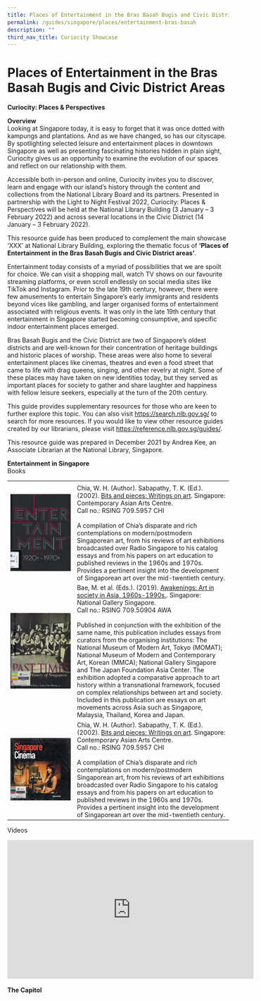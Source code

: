 ```yaml
---
title: Places of Entertainment in the Bras Basah Bugis and Civic District Areas
permalink: /guides/singapore/places/entertainment-bras-basah
description: ""
third_nav_title: Curiocity Showcase
---
```

# Places of Entertainment in the Bras Basah Bugis and Civic District Areas

**Curiocity: Places & Perspectives**

**Overview**<br>
Looking at Singapore today, it is easy to forget that it was once dotted with kampungs and plantations. And as we have changed, so has our cityscape. By spotlighting selected leisure and entertainment places in downtown Singapore as well as presenting fascinating histories hidden in plain sight, Curiocity gives us an opportunity to examine the evolution of our spaces and reflect on our relationship with them.

Accessible both in-person and online, Curiocity invites you to discover, learn and engage with our island’s history through the content and collections from the National Library Board and its partners. Presented in partnership with the Light to Night Festival 2022, Curiocity: Places & Perspectives will be held at the National Library Building (3 January – 3 February 2022) and across several locations in the Civic District (14 January – 3 February 2022).

This resource guide has been produced to complement the main showcase ‘XXX’ at National Library Building, exploring the thematic focus of **‘Places of Entertainment in the Bras Basah Bugis and Civic District areas’**.

Entertainment today consists of a myriad of possibilities that we are spoilt for choice. We can visit a shopping mall, watch TV shows on our favourite streaming platforms, or even scroll endlessly on social media sites like TikTok and Instagram. Prior to the late 19th century, however, there were few amusements to entertain Singapore’s early immigrants and residents beyond vices like gambling, and larger organised forms of entertainment associated with religious events. It was only in the late 19th century that entertainment in Singapore started becoming consumptive, and specific indoor entertainment places emerged.  

Bras Basah Bugis and the Civic District are two of Singapore’s oldest districts and are well-known for their concentration of heritage buildings and historic places of worship. These areas were also home to several entertainment places like cinemas, theatres and even a food street that came to life with drag queens, singing, and other revelry at night. Some of these places may have taken on new identities today, but they served as important places for society to gather and share laughter and happiness with fellow leisure seekers, especially at the turn of the 20th century. 

This guide provides supplementary resources for those who are keen to further explore this topic. You can also visit https://search.nlb.gov.sg/ to search for more resources. If you would like to view other resource guides created by our librarians, please visit https://reference.nlb.gov.sg/guides/.

This resource guide was prepared in December 2021 by Andrea Kee, an Associate Librarian at the National Library, Singapore.

**Entertainment in Singapore**
     <br> Books    
					<table style="width:100%">
    <tr>
        <td style="width:30%">
            <b></b>
        </td>
        <td style="width:70%">
        </td>
    </tr>
	   <tr>
        <td>
            <img style="width:150px" src="/images/singapore-places/curiocity-showcase-2022/entertainment-bbb-and-cd/entertainment%20forms%20of%20leisure%20thumb.jpg">
        </td>
        <td>
        Chia, W. H. (Author). Sabapathy, T. K. (Ed.). (2002). 
<a href="https://eservice.nlb.gov.sg/item_holding.aspx?bid=11235904"> Bits and pieces: Writings on art</a>. Singapore: Contemporary Asian Arts Centre. 
<br>Call no.: RSING 709.5957 CHI
<br>
<br>
        A compilation of Chia’s disparate and rich contemplations on modern/postmodern Singaporean art, from his reviews of art exhibitions broadcasted over Radio Singapore to his catalog essays and from his papers on art education to published reviews in the 1960s and 1970s. Provides a pertinent insight into the development of Singaporean art over the mid-twentieth century.
        </td>
    </tr>
    <tr>
        <td>
            <img style="width:150px" src="/images/singapore-places/curiocity-showcase-2022/entertainment-bbb-and-cd/past%20time%20thumb.jpg">
        </td>
        <td>
            Bae, M. et al. (Eds.). (2019). <a href="https://eservice.nlb.gov.sg/item_holding.aspx?bid=203232312">Awakenings: Art in society in Asia, 1960s-1990s.</a>. Singapore: National Gallery Singapore.
<br>Call no.: RSING 709.50904 AWA
<br>
<br>
            Published in conjunction with the exhibition of the same name, this publication includes essays from curators from the organising institutions: The National Museum of Modern Art, Tokyo (MOMAT); National Museum of Modern and Contemporary Art, Korean (MMCA); National Gallery Singapore and The Japan Foundation Asia Center. The exhibition adopted a comparative approach to art history within a transnational framework, focused on complex relationships between art and society. Included in this publication are essays on art movements across Asia such as Singapore, Malaysia, Thailand, Korea and Japan. 
        </td>
    </tr>
   <tr>
        <td>
            <img style="width:150px" src="/images/singapore-places/curiocity-showcase-2022/entertainment-bbb-and-cd/singapore%20cinema%20thumb.jpg">
        </td>
        <td>
        Chia, W. H. (Author). Sabapathy, T. K. (Ed.). (2002). 
<a href="https://eservice.nlb.gov.sg/item_holding.aspx?bid=11235904"> Bits and pieces: Writings on art</a>. Singapore: Contemporary Asian Arts Centre. 
<br>Call no.: RSING 709.5957 CHI
<br>
<br>
        A compilation of Chia’s disparate and rich contemplations on modern/postmodern Singaporean art, from his reviews of art exhibitions broadcasted over Radio Singapore to his catalog essays and from his papers on art education to published reviews in the 1960s and 1970s. Provides a pertinent insight into the development of Singaporean art over the mid-twentieth century.
        </td>
    </tr>
	</table>

Videos
<iframe width="560" height="315" src="https://www.youtube.com/embed/c986BixuabU" title="YouTube video player" frameborder="0" allow="accelerometer; autoplay; clipboard-write; encrypted-media; gyroscope; picture-in-picture" allowfullscreen></iframe>

**The Capitol**